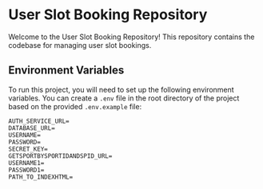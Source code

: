# User Slot Booking Repository

Welcome to the User Slot Booking Repository! This repository contains the codebase for managing user slot bookings.

## Environment Variables

To run this project, you will need to set up the following environment variables. You can create a `.env` file in the root directory of the project based on the provided `.env.example` file:

```plaintext
AUTH_SERVICE_URL=
DATABASE_URL=
USERNAME=
PASSWORD=
SECRET_KEY=
GETSPORTBYSPORTIDANDSPID_URL=
USERNAME1=
PASSWORD1=
PATH_TO_INDEXHTML=
